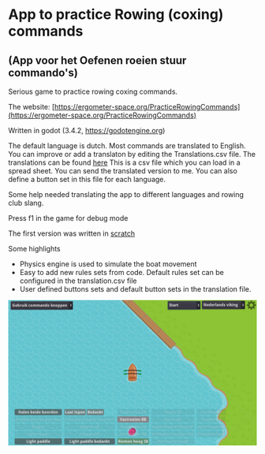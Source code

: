 # App to practice Rowing (coxing) commands
## (App voor het Oefenen roeien stuur commando's)

Serious game to practice rowing coxing commands. 

The website:
[https://ergometer-space.org/PracticeRowingCommands](https://ergometer-space.org/PracticeRowingCommands)

Written in godot (3.4.2, https://godotengine.org)

The default language is dutch. Most commands are translated to English. You can improve or add a translaton by editing the  Translations.csv file.
The translations can be found [here](/src/translations/Translations.csv) This is a csv file which you can load in a spread sheet. You can send the translated version to me.
You can also define a button set in this file for each language.

Some help needed translating the app to different languages and rowing club slang.

Press f1 in the game for debug mode

The first version was written in [scratch](https://scratch.mit.edu/projects/578632637/)

Some highlights
* Physics engine is used to simulate the boat movement
* Easy to add new rules sets from code. Default rules set can be configured in the translation.csv file
* User defined buttons sets and default button sets in the translation file.

![Screenshot](art/Screenshot.jpg)